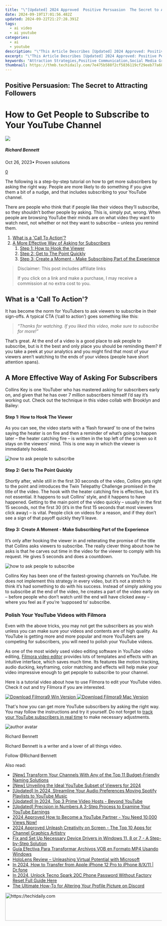 ```yaml
---
title: "\"[Updated] 2024 Approved  Positive Persuasion  The Secret to Attracting Followers\""
date: 2024-09-19T17:01:56.482Z
updated: 2024-09-22T21:27:28.391Z
tags:
  - ai video
  - ai youtube
categories:
  - ai
  - youtube
description: "\"This Article Describes [Updated] 2024 Approved: Positive Persuasion: The Secret to Attracting Followers\""
excerpt: "\"This Article Describes [Updated] 2024 Approved: Positive Persuasion: The Secret to Attracting Followers\""
keywords: "Attraction Strategies,Positive Communication,Social Media Growth,Engaging Content,Influencer Marketing,Trust Building,Follower Expansion"
thumbnail: https://thmb.techidaily.com/7e475b588f2cf5836119cf29eeb77a68a0d6cc175af9626b84f7c3d068d74a0f.jpg
---
```


## Positive Persuasion: The Secret to Attracting Followers

# How to Get People to Subscribe to Your YouTube Channel

![](https://images.wondershare.com/filmora/article-images/richard-bennett.jpg)

##### Richard Bennett

 Oct 26, 2023• Proven solutions

[0](#commentsBoxSeoTemplate)

The following is a step-by-step tutorial on how to get more subscribers by asking the right way. People are more likely to do something if you give them a bit of a nudge, and that includes subscribing to your YouTube channel.

There are people who think that if people like their videos they’ll subscribe, so they shouldn’t bother people by asking. This is, simply put, wrong. When people are browsing YouTube their minds are on what video they want to watch next, not whether or not they want to subscribe – unless you remind them.

1. [What is a 'Call To Action'?](#cta)
2. [A More Effective Way of Asking for Subscribers](#betterway)  
   1. [Step 1: How to Hook the Viewer](#hook)  
   2. [Step 2: Get to The Point Quickly](#point)  
   3. [Step 3: Create a Moment - Make Subscribing Part of the Experience](#moment)

>  Disclaimer: This post includes affiliate links
>
>  If you click on a link and make a purchase, I may receive a commission at no extra cost to you.
>

## What is a 'Call To Action'?

It has become the norm for YouTubers to ask viewers to subscribe in their sign-offs. A typical CTA (‘call to action’) goes something like this:

> _“Thanks for watching. If you liked this video, make sure to subscribe for more!”_

That’s great. At the end of a video is a good place to ask people to subscribe, but is it the best and only place you should be reminding them? If you take a peek at your analytics and you might find that most of your viewers aren’t watching to the ends of your videos (people have short attention spans).

## A More Effective Way of Asking For Subscribers

Collins Key is one YouTuber who has mastered asking for subscribers early on, and given that he has over 7 million subscribers himself I’d say it’s working out. Check out the technique in this video collab with Brooklyn and Bailey:

#### Step 1: How to Hook The Viewer

As you can see, the video starts with a ‘flash forward’ to one of the twins saying the heater is on fire and then a reminder of what’s going to happen later – the heater catching fire – is written in the top left of the screen so it stays on the viewers' mind. This is one way in which the viewer is immediately hooked.

![ how to ask people to subscribe](https://images.wondershare.com/filmora/article-images/ask-people-to-subscribe-by-hook.jpg)

#### Step 2: Get to The Point Quickly

Shortly after, while still in the first 30 seconds of the video, Collins gets right to the point and introduces the Twin Telepathy Challenge promised in the title of the video. The hook with the heater catching fire is effective, but it’s not essential. It happens to suit Collins’ style, and it happens to have happened. Getting to the main point of the video quickly – usually in the first 15 seconds, not the first 30 (it’s in the first 15 seconds that most viewers click away) – is vital. People click on videos for a reason, and if they don’t see a sign of that payoff quickly they’ll leave.

#### Step 3: Create A Moment - Make Subscribing Part of the Experience

It’s only after hooking the viewer in and reiterating the promise of the title that Collins asks viewers to subscribe. The really clever thing about how he asks is that he carves out time in the video for the viewer to comply with his request. He gives 5 seconds and does a countdown.

![ how to ask people to subscribe](https://images.wondershare.com/filmora/article-images/ask-people-to-subscribe-in-perfect-moment.jpg)

Collins Key has been one of the fastest-growing channels on YouTube. He does not implement this strategy in every video, but it’s not a stretch to think it’s had something to do with his success. Instead of simply asking you to subscribe at the end of the video, he creates a part of the video early on – before people who don’t watch until the end will have clicked away – where you feel as if you’re ‘supposed to’ subscribe.

### Polish Your YouTube Videos with Filmora

Even with the above tricks, you may not get the subscribers as you wish unless you can make sure your videos and contents are of high quality. As YouTube is getting more and more popular and more YouTubers are competing for subscribers, you will need to polish your YouTube videos.

As one of the most widely used video editing software in YouTube video editing, [Filmora video editor](https://tools.techidaily.com/wondershare/filmora/download/) provides lots of templates and effects with an intuitive interface, which saves much time. Its features like motion tracking, audio ducking, keyframing, color matching and effects will help make your video impressive enough to get pepople to subscribe to your channel.

Here is a tutorial video about how to use Filmora to edit your YouTube video. Check it out and try Filmora if you are interested.

[![Download Filmora9 Win Version](https://images.wondershare.com/filmora/guide/download-btn-win.jpg) ](https://tools.techidaily.com/wondershare/filmora/download/) [![Download Filmora9 Mac Version](https://images.wondershare.com/filmora/guide/download-btn-mac.jpg) ](https://tools.techidaily.com/wondershare/filmora/download/)

That's how you can get more YouTube subscribers by asking the right way. You may follow the instructions and try it yourself. Do not forget to [track your YouTube subscribers in real time](https://tools.techidaily.com/wondershare/filmora/download/) to make necessary adjustments.

![author avatar](https://images.wondershare.com/filmora/article-images/richard-bennett.jpg)

Richard Bennett

Richard Bennett is a writer and a lover of all things video.

Follow @Richard Bennett

<ins class="adsbygoogle"
     style="display:block"
     data-ad-format="autorelaxed"
     data-ad-client="ca-pub-7571918770474297"
     data-ad-slot="1223367746"></ins>

<ins class="adsbygoogle"
     style="display:block"
     data-ad-client="ca-pub-7571918770474297"
     data-ad-slot="8358498916"
     data-ad-format="auto"
     data-full-width-responsive="true"></ins>

<span class="atpl-alsoreadstyle">Also read:</span>
<div><ul>
<li><a href="https://youtube-blog.techidaily.com/ransform-your-channels-with-any-of-the-top-11-budget-friendly-naming-solutions/"><u>[New] Transform Your Channels With Any of the Top 11 Budget-Friendly Naming Solutions</u></a></li>
<li><a href="https://youtube-blog.techidaily.com/nveiling-the-ideal-youtube-subset-of-viewers-for-2024/"><u>[New] Unveiling the Ideal YouTube Subset of Viewers for 2024</u></a></li>
<li><a href="https://youtube-blog.techidaily.com/ed-in-2024-streamline-your-audio-preferences-moving-spotify-playlists-to-youtube-music/"><u>[Updated] In 2024, Streamline Your Audio Preferences Moving Spotify Playlists to YouTube Music</u></a></li>
<li><a href="https://youtube-blog.techidaily.com/ed-in-2024-top-3-prime-video-hosts-beyond-youtube/"><u>[Updated] In 2024, Top 3 Prime Video Hosts - Beyond YouTube</u></a></li>
<li><a href="https://youtube-blog.techidaily.com/ed-precision-in-numbers-a-3-step-process-to-examine-your-youtube-earnings/"><u>[Updated] Precision in Numbers A 3-Step Process to Examine Your YouTube Earnings</u></a></li>
<li><a href="https://youtube-blog.techidaily.com/approved-how-to-become-a-youtube-partner-you-need-10000-views-now/"><u>2024 Approved How to Become a YouTube Partner - You Need 10,000 Views Now!</u></a></li>
<li><a href="https://youtube-webster.techidaily.com/approved-unleash-creativity-on-screen-the-top-10-apps-for-channel-graphics-artistry/"><u>2024 Approved Unleash Creativity on Screen - The Top 10 Apps for Channel Graphics Artistry</u></a></li>
<li><a href="https://driver-error.techidaily.com/fix-and-set-up-necessary-device-drivers-in-windows-11-8-or-7-a-step-by-step-solution/"><u>Fix and Set Up Necessary Device Drivers in Windows 11, 8 or 7 - A Step-by-Step Solution</u></a></li>
<li><a href="https://vp-tips.techidaily.com/guia-efectiva-para-transformar-archivos-vob-en-formato-mp4-usando-windows/"><u>Guía Efectiva Para Transformar Archivos VOB en Formato MP4 Usando Windows</u></a></li>
<li><a href="https://extra-tips.techidaily.com/hololens-review-unleashing-virtual-potential-with-microsoft/"><u>HoloLens Review – Unleashing Virtual Potential with Microsoft</u></a></li>
<li><a href="https://iphone-transfer.techidaily.com/in-2024-how-to-transfer-from-apple-iphone-12-pro-to-iphone-8x11-drfone-by-drfone-transfer-from-ios/"><u>In 2024, How to Transfer from Apple iPhone 12 Pro to iPhone 8/X/11 | Dr.fone</u></a></li>
<li><a href="https://unlock-android.techidaily.com/in-2024-unlock-tecno-spark-20c-phone-password-without-factory-reset-full-guide-here-by-drfone-android/"><u>In 2024, Unlock Tecno Spark 20C Phone Password Without Factory Reset Full Guide Here</u></a></li>
<li><a href="https://technical-tips.techidaily.com/the-ultimate-how-to-for-altering-your-profile-picture-on-discord/"><u>The Ultimate How-To for Altering Your Profile Picture on Discord</u></a></li>
</ul></div>

<!-- affiliate ads begin -->
<a href="https://appsumo.8odi.net/c/5597632/2118319/7443" target="_top" id="2118319">
  <img src="//a.impactradius-go.com/display-ad/7443-2118319" border="0" alt="https://techidaily.com" width="728" height="90"/>
</a>
<img height="0" width="0" src="https://appsumo.8odi.net/i/5597632/2118319/7443" style="position:absolute;visibility:hidden;" border="0" />
<!-- affiliate ads end -->

